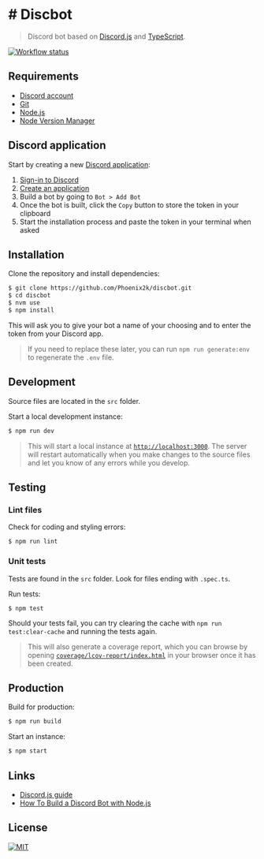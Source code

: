# # Discbot

> Discord bot based on [Discord.js](https://discord.js.org/) and [TypeScript](https://www.typescriptlang.org/).

[![Workflow status][workflow-status]][workflow-summary]

## Requirements

* [Discord account](https://discord.com/login)
* [Git](https://git-scm.com/)
* [Node.js](https://nodejs.org/en/)
* [Node Version Manager](https://github.com/nvm-sh/nvm)

## Discord application

Start by creating a new [Discord application](https://discordjs.guide/preparations/setting-up-a-bot-application.html#creating-your-bot):

1. [Sign-in to Discord](https://discord.com/login?redirect_to=%2Fdevelopers%2Fapplications)
2. [Create an application](https://discord.com/developers/applications)
3. Build a bot by going to `Bot > Add Bot`
4. Once the bot is built, click the `Copy` button to store the token in your clipboard
5. Start the installation process and paste the token in your terminal when asked

## Installation

Clone the repository and install dependencies:

```sh
$ git clone https://github.com/Phoenix2k/discbot.git
$ cd discbot
$ nvm use
$ npm install
```

This will ask you to give your bot a name of your choosing and to enter the token from your Discord app.

> If you need to replace these later, you can run `npm run generate:env` to regenerate the `.env` file.

## Development

Source files are located in the `src` folder.

Start a local development instance:

```sh
$ npm run dev
```

> This will start a local instance at [`http://localhost:3000`](http://localhost:3000). The server will restart automatically when you make changes to the source files and let you know of any errors while you develop.

## Testing

### Lint files

Check for coding and styling errors:

```
$ npm run lint
```

### Unit tests

Tests are found in the `src` folder. Look for files ending with `.spec.ts`.

Run tests:

```
$ npm test
```

Should your tests fail, you can try clearing the cache with `npm run test:clear-cache` and running the tests again.

> This will also generate a coverage report, which you can browse by opening [`coverage/lcov-report/index.html`](./coverage/lcov-report/index.html) in your browser once it has been created.

## Production

Build for production:

```sh
$ npm run build
```

Start an instance:

```sh
$ npm start
```

## Links

* [Discord.js guide](https://discordjs.guide/)
* [How To Build a Discord Bot with Node.js](https://www.digitalocean.com/community/tutorials/how-to-build-a-discord-bot-with-node-js)

## License

[![MIT](https://img.shields.io/badge/license-MIT-green.svg?style=flat-square)](LICENSE.md)

[workflow-status]: https://github.com/Phoenix2k/discbot/actions/workflows/default.yml/badge.svg
[workflow-summary]: https://github.com/Phoenix2k/discbot/actions/workflows/default.yml
